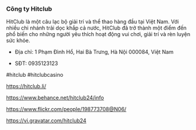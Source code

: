 ### Công ty Hitclub 

HitClub là một câu lạc bộ giải trí và thể thao hàng đầu tại Việt Nam. Với nhiều chi nhánh trải dọc khắp cả nước, HitClub đã trở thành một điểm đến phổ biến cho những người yêu thích hoạt động vui chơi, giải trí và rèn luyện sức khỏe.

- Địa chỉ: 1 Phạm Đình Hổ, Hai Bà Trưng, Hà Nội 000084, Việt Nam

- SĐT: 0935123123

#hitclub #hitclubcasino

https://hitclub.li/

https://www.behance.net/hitclub24/info

https://www.flickr.com/people/198773708@N06/

https://vi.gravatar.com/hitclub24
